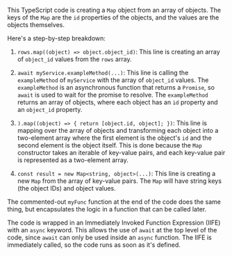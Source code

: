 This TypeScript code is creating a `Map` object from an array of objects. The keys of the `Map` are the `id` properties of the objects, and the values are the objects themselves.

Here's a step-by-step breakdown:

1. `rows.map((object) => object.object_id)`: This line is creating an array of `object_id` values from the `rows` array.

2. `await myService.exampleMethod(...)`: This line is calling the `exampleMethod` of `myService` with the array of `object_id` values. The `exampleMethod` is an asynchronous function that returns a `Promise`, so `await` is used to wait for the promise to resolve. The `exampleMethod` returns an array of objects, where each object has an `id` property and an `object_id` property.

3. `).map((object) => { return [object.id, object]; })`: This line is mapping over the array of objects and transforming each object into a two-element array where the first element is the object's `id` and the second element is the object itself. This is done because the `Map` constructor takes an iterable of key-value pairs, and each key-value pair is represented as a two-element array.

4. `const result = new Map<string, object>(...)`: This line is creating a new `Map` from the array of key-value pairs. The `Map` will have string keys (the object IDs) and object values.

The commented-out `myFunc` function at the end of the code does the same thing, but encapsulates the logic in a function that can be called later.

The code is wrapped in an Immediately Invoked Function Expression (IIFE) with an `async` keyword. This allows the use of `await` at the top level of the code, since `await` can only be used inside an `async` function. The IIFE is immediately called, so the code runs as soon as it's defined.